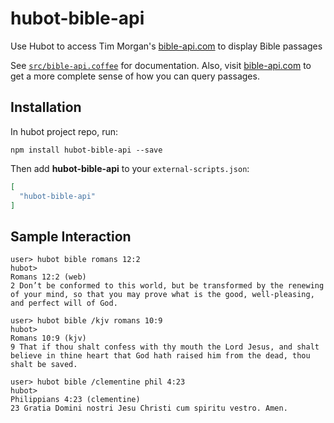 # hubot-bible-api

Use Hubot to access Tim Morgan's [bible-api.com](http://bible-api.com/) to display Bible passages

See [`src/bible-api.coffee`](src/bible-api.coffee) for documentation. Also, visit [bible-api.com](http://bible-api.com/) to get a more complete sense of how you can query passages.

## Installation

In hubot project repo, run:

`npm install hubot-bible-api --save`

Then add **hubot-bible-api** to your `external-scripts.json`:

```json
[
  "hubot-bible-api"
]
```

## Sample Interaction

```
user> hubot bible romans 12:2
hubot>
Romans 12:2 (web)
2 Don’t be conformed to this world, but be transformed by the renewing of your mind, so that you may prove what is the good, well-pleasing, and perfect will of God.

user> hubot bible /kjv romans 10:9
hubot> 
Romans 10:9 (kjv)
9 That if thou shalt confess with thy mouth the Lord Jesus, and shalt believe in thine heart that God hath raised him from the dead, thou shalt be saved.

user> hubot bible /clementine phil 4:23
hubot> 
Philippians 4:23 (clementine)
23 Gratia Domini nostri Jesu Christi cum spiritu vestro. Amen.
```
